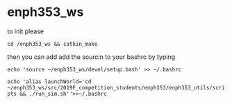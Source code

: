 # enph353_ws

to init please

`cd /enph353_ws && catkin_make`

then you can add add the sourcin to your bashrc by typing 

`echo 'source ~/enph353_ws/devel/setup.bash' >> ~/.bashrc`

`echo 'alias launchWorld='cd ~/enph353_ws/src/2019F_competition_students/enph353/enph353_utils/scripts && ./run_sim.sh''>>~/.bashrc`
